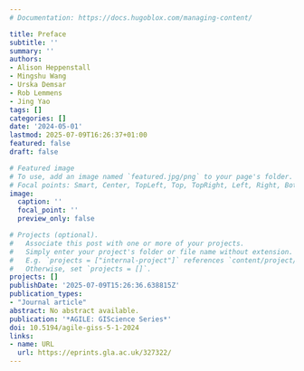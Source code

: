 ```yaml
---
# Documentation: https://docs.hugoblox.com/managing-content/

title: Preface
subtitle: ''
summary: ''
authors:
- Alison Heppenstall
- Mingshu Wang
- Urska Demsar
- Rob Lemmens
- Jing Yao
tags: []
categories: []
date: '2024-05-01'
lastmod: 2025-07-09T16:26:37+01:00
featured: false
draft: false

# Featured image
# To use, add an image named `featured.jpg/png` to your page's folder.
# Focal points: Smart, Center, TopLeft, Top, TopRight, Left, Right, BottomLeft, Bottom, BottomRight.
image:
  caption: ''
  focal_point: ''
  preview_only: false

# Projects (optional).
#   Associate this post with one or more of your projects.
#   Simply enter your project's folder or file name without extension.
#   E.g. `projects = ["internal-project"]` references `content/project/deep-learning/index.md`.
#   Otherwise, set `projects = []`.
projects: []
publishDate: '2025-07-09T15:26:36.638815Z'
publication_types:
- "Journal article"
abstract: No abstract available.
publication: '*AGILE: GIScience Series*'
doi: 10.5194/agile-giss-5-1-2024
links:
- name: URL
  url: https://eprints.gla.ac.uk/327322/
---
```


